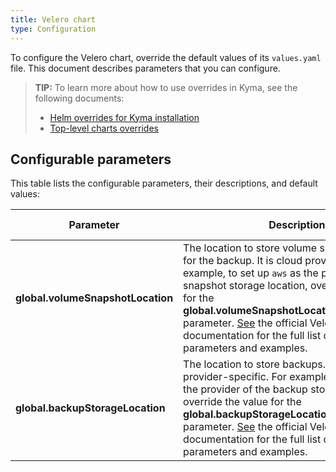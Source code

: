 ```yaml
---
title: Velero chart
type: Configuration
---
```


To configure the Velero chart, override the default values of its `values.yaml` file. This document describes parameters that you can configure.

>**TIP:** To learn more about how to use overrides in Kyma, see the following documents:
>* [Helm overrides for Kyma installation](/root/kyma/#configuration-helm-overrides-for-kyma-installation)
>* [Top-level charts overrides](/root/kyma/#configuration-helm-overrides-for-kyma-installation-top-level-charts-overrides)

## Configurable parameters

This table lists the configurable parameters, their descriptions, and default values:

| Parameter | Description | Default value |
|-----------|-------------|---------------|
| **global.volumeSnapshotLocation** | The location to store volume snapshots created for the backup. It is cloud provider-specific. For example, to set up `aws` as the provider of the snapshot storage location, override the value for the **global.volumeSnapshotLocation.spec.provider** parameter. [See](https://velero.io/docs/v1.0.0/api-types/volumesnapshotlocation/) the official Velero documentation for the full list of configurable parameters and examples. | None |
| **global.backupStorageLocation** |  The location to store backups. It is cloud provider-specific. For example, to set up `aws` as the provider of the backup storage location, override the value for the **global.backupStorageLocation.spec.provider** parameter. [See](https://velero.io/docs/v1.0.0/api-types/backupstoragelocation/) the official Velero documentation for the full list of configurable parameters and examples. | None |

